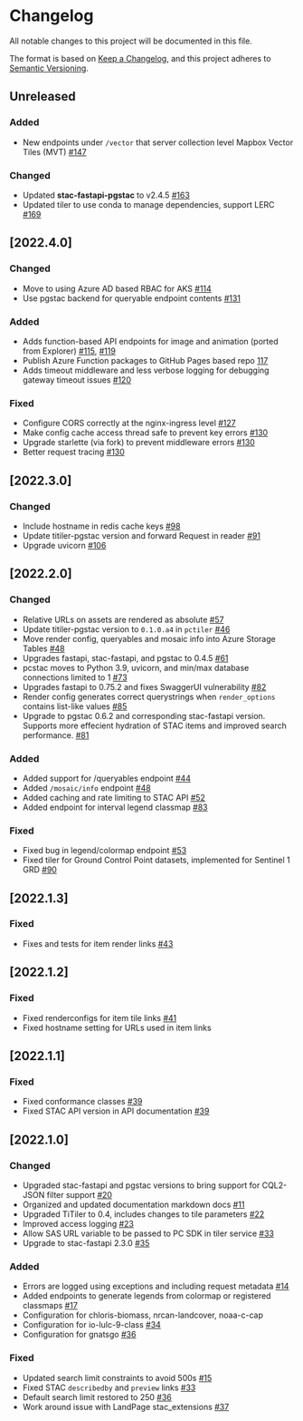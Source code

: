 # Changelog

All notable changes to this project will be documented in this file.

The format is based on [Keep a Changelog](https://keepachangelog.com/en/1.0.0/),
and this project adheres to [Semantic Versioning](https://semver.org/spec/v2.0.0.html).

## Unreleased

### Added

- New endpoints under `/vector` that server collection level Mapbox Vector Tiles (MVT) [#147](https://github.com/microsoft/planetary-computer-apis/pull/147)

### Changed

- Updated **stac-fastapi-pgstac** to v2.4.5 [#163](https://github.com/microsoft/planetary-computer-apis/pull/163)
- Updated tiler to use conda to manage dependencies, support LERC [#169](https://github.com/microsoft/planetary-computer-apis/pull/169)

## [2022.4.0]

### Changed

- Move to using Azure AD based RBAC for AKS [#114](https://github.com/microsoft/planetary-computer-apis/pull/114)
- Use pgstac backend for queryable endpoint contents [#131](https://github.com/microsoft/planetary-computer-apis/pull/131)

### Added

- Adds function-based API endpoints for image and animation (ported from Explorer) [#115](https://github.com/microsoft/planetary-computer-apis/pull/115), [#119](https://github.com/microsoft/planetary-computer-apis/pull/115)
- Publish Azure Function packages to GitHub Pages based repo [117](https://github.com/microsoft/planetary-computer-apis/pull/117)
- Adds timeout middleware and less verbose logging for debugging gateway timeout issues [#120](https://github.com/microsoft/planetary-computer-apis/pull/120)

### Fixed

- Configure CORS correctly at the nginx-ingress level [#127](https://github.com/microsoft/planetary-computer-apis/pull/127)
- Make config cache access thread safe to prevent key errors [#130](https://github.com/microsoft/planetary-computer-apis/pull/130)
- Upgrade starlette (via fork) to prevent middleware errors [#130](https://github.com/microsoft/planetary-computer-apis/pull/130)
- Better request tracing [#130](https://github.com/microsoft/planetary-computer-apis/pull/130)

## [2022.3.0]

### Changed

- Include hostname in redis cache keys  [#98](https://github.com/microsoft/planetary-computer-apis/pull/98)
- Update titiler-pgstac version and forward Request in reader [#91](https://github.com/microsoft/planetary-computer-apis/pull/91)
- Upgrade uvicorn [#106](https://github.com/microsoft/planetary-computer-apis/pull/106)

## [2022.2.0]

### Changed

- Relative URLs on assets are rendered as absolute [#57](https://github.com/microsoft/planetary-computer-apis/pull/57)
- Update titiler-pgstac version to `0.1.0.a4` in `pctiler` [#46](https://github.com/microsoft/planetary-computer-apis/pull/46)
- Move render config, queryables and mosaic info into Azure Storage Tables [#48](https://github.com/microsoft/planetary-computer-apis/pull/48)
- Upgrades fastapi, stac-fastapi, and pgstac to 0.4.5 [#61](https://github.com/microsoft/planetary-computer-apis/pull/61)
- pcstac moves to Python 3.9, uvicorn, and min/max database connections limited to 1 [#73](https://github.com/microsoft/planetary-computer-apis/pull/73)
- Upgrades fastapi to 0.75.2 and fixes SwaggerUI vulnerability [#82](https://github.com/microsoft/planetary-computer-apis/pull/82)
- Render config generates correct querystrings when `render_options` contains list-like values [#85](https://github.com/microsoft/planetary-computer-apis/pull/85)
- Upgrade to pgstac 0.6.2 and corresponding stac-fastapi version. Supports more effecient hydration of STAC items and improved search performance. [#81](https://github.com/microsoft/planetary-computer-apis/pull/81)

### Added

- Added support for /queryables endpoint [#44](https://github.com/microsoft/planetary-computer-apis/pull/44)
- Added `/mosaic/info` endpoint [#48](https://github.com/microsoft/planetary-computer-apis/pull/48)
- Added caching and rate limiting to STAC API [#52](https://github.com/microsoft/planetary-computer-apis/pull/52)
- Added endpoint for interval legend classmap [#83](https://github.com/microsoft/planetary-computer-apis/pull/83)

### Fixed

- Fixed bug in legend/colormap endpoint [#53](https://github.com/microsoft/planetary-computer-apis/pull/53)
- Fixed tiler for Ground Control Point datasets, implemented for Sentinel 1 GRD [#90](https://github.com/microsoft/planetary-computer-apis/pull/90)

## [2022.1.3]

### Fixed

- Fixes and tests for item render links [#43](https://github.com/microsoft/planetary-computer-apis/pull/43)

## [2022.1.2]

### Fixed

- Fixed renderconfigs for item tile links [#41](https://github.com/microsoft/planetary-computer-apis/pull/41)
- Fixed hostname setting for URLs used in item links

## [2022.1.1]

### Fixed

- Fixed conformance classes [#39](https://github.com/microsoft/planetary-computer-apis/pull/39)
- Fixed STAC API version in API documentation [#39](https://github.com/microsoft/planetary-computer-apis/pull/39)

## [2022.1.0]

### Changed

- Upgraded stac-fastapi and pgstac versions to bring support for CQL2-JSON filter support [#20](https://github.com/microsoft/planetary-computer-apis/pull/20)
- Organized and updated documentation markdown docs [#11](https://github.com/microsoft/planetary-computer-apis/pull/11)
- Upgraded TiTiler to 0.4, includes changes to tile parameters [#22](https://github.com/microsoft/planetary-computer-apis/pull/22)
- Improved access logging [#23](https://github.com/microsoft/planetary-computer-apis/pull/23)
- Allow SAS URL variable to be passed to PC SDK in tiler service [#33](https://github.com/microsoft/planetary-computer-apis/pull/33)
- Upgrade to stac-fastapi 2.3.0 [#35](https://github.com/microsoft/planetary-computer-apis/pull/35)

### Added

- Errors are logged using exceptions and including request metadata [#14](https://github.com/microsoft/planetary-computer-apis/pull/14)
- Added endpoints to generate legends from colormap or registered classmaps [#17](https://github.com/microsoft/planetary-computer-apis/pull/17)
- Configuration for chloris-biomass, nrcan-landcover, noaa-c-cap
- Configuration for io-lulc-9-class [#34](https://github.com/microsoft/planetary-computer-apis/pull/34)
- Configuration for gnatsgo [#36](https://github.com/microsoft/planetary-computer-apis/pull/36)

### Fixed

- Updated search limit constraints to avoid 500s [#15](https://github.com/microsoft/planetary-computer-apis/pull/15)
- Fixed STAC `describedby` and `preview` links [#33](https://github.com/microsoft/planetary-computer-apis/pull/33)
- Default search limit restored to 250 [#36](https://github.com/microsoft/planetary-computer-apis/pull/36)
- Work around issue with LandPage stac_extensions [#37](https://github.com/microsoft/planetary-computer-apis/pull/37)

